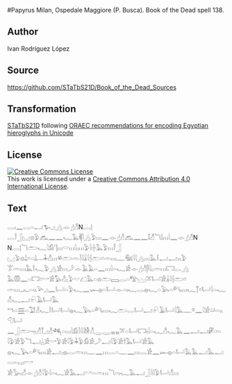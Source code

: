 #Papyrus Milan, Ospedale Maggiore (P. Busca). Book of the Dead spell 138.

## Author 

Ivan Rodríguez López

## Source 

https://github.com/STaTbS21D/Book_of_the_Dead_Sources

## Transformation 

[STaTbS21D](https://statbs21d.github.io/) following [ORAEC recommendations for encoding Egyptian hieroglyphs in Unicode](https://github.com/oraec/recommendations-encoding-hieroglyphs)

## License 

<a rel="license" href="http://creativecommons.org/licenses/by/4.0/"><img alt="Creative Commons License" style="border-width:0" src="https://i.creativecommons.org/l/by/4.0/88x31.png" /></a><br />This work is licensed under a <a rel="license" href="http://creativecommons.org/licenses/by/4.0/">Creative Commons Attribution 4.0 International License</a>.

## Text 

<hiero><rubrum>𓂋𓏤𓈖𓂋𓏏𓂝𓅧𓈎𓂻</rubrum>𓁹𓊨𓀭N𓐙𓊤<br>
<rubrum>𓂋𓍋𓃀𓈋𓊖𓅱𓃹𓈖𓈖𓆑𓅓𓌞𓋴𓂻𓅱𓏥𓈖</rubrum>𓁹𓊨𓀭𓃹𓈖𓈖𓄤𓀭<rubrum>𓆓𓌃𓏥𓇋𓈖</rubrum>𓁹𓊨𓀭N<br>
N𓐙𓊤<rubrum>𓆓𓂧𓆑𓇋𓀁</rubrum>𓊹𓏥𓎟𓏥𓇋𓊪𓏥𓅱𓇋𓏶𓅓𓅱𓏥𓍋𓃀<br>
𓈋𓅱𓊖𓍑𓏌𓏏𓍑𓐖𓇓𓀭𓏥𓋬𓂧𓏛𓍘𓇋𓏇𓇋𓐪𓂧𓏌𓏛𓏥𓊃𓅕𓇋𓇋𓂻𓏥𓅓𓎛𓂝𓂝𓏭𓅱<br>
𓀠𓏛𓏥𓅓𓍙𓆑𓅱𓂻𓀀𓏥𓌳𓁹𓄿𓄿𓏏𓈖𓏥𓇋𓏏𓆑𓀀𓁹𓊨𓀭𓋴𓇋𓊪𓏛𓏥𓉐𓂋𓂻<br>
𓅓𓏃𓈖𓏏𓉐𓏌𓎡𓀀𓅃𓀭𓊪𓅱𓎟𓆎𓅓𓏏𓊖𓂧𓈙𓂋𓏏𓅟𓈉𓎁𓂡𓀀𓏇𓇋𓐪𓂧𓏌<br>
𓏛𓏥𓂜𓏏𓏭𓅪𓈎𓈖𓂡𓏏𓅱𓆑𓈖𓆱𓐍𓏏𓂡𓁹𓏏𓏤𓆑𓂋𓐍𓆑𓏏𓅂𓏏𓀐𓏥𓆑𓐩𓏌𓂡𓇋𓏏𓆑𓀭𓆑𓂝𓍯𓄿𓂡𓅓<br>
𓎔𓏏𓈗𓏏𓅑𓁐𓆑𓎛𓂡𓂡𓐍𓆑𓅂𓏏𓀐𓏥𓆑𓂧𓂋𓂡𓂝𓍯𓄿𓂡𓇋𓅓𓊃𓎼𓈖𓇋𓀀𓄖𓏏𓏭𓄇𓂡<br>
𓈖𓃀𓂧𓁸𓀭𓋾𓈎𓀭𓆈𓏏𓏥𓇋𓀁𓍘𓇋𓇋𓀛𓀭𓇾𓇾𓈇𓈇𓎁𓏏𓂡𓉐𓏤𓇋𓏏𓆑𓀭𓆑𓅓𓈖𓂝𓂝𓏞𓏛<br>
𓇋𓅱𓀀𓅱𓆓𓂝𓐣𓀀𓎡𓅱𓀀𓇋𓅱𓇓𓅱𓀁𓀀𓌳𓂝𓇋𓅱𓀀𓌂𓅓𓂡𓀀𓅓<br>
𓐍𓆑𓅂𓏏𓀐𓏥𓀀𓂝𓊪𓐍𓂋𓏛𓏥𓊃𓈖𓏥𓂋𓏏𓊃𓈖𓏥𓂋𓀀𓈖𓆱𓐍𓏏𓂡𓅓𓅓𓂝𓅓𓂝𓏏𓏛𓏥𓏌𓎡<br>
𓀀𓅭𓏤𓀭𓁹𓊨𓀭𓇋𓅱𓇋𓏏𓆑𓀀𓅓𓂝𓎡𓏏𓏛𓏥𓆓𓏏𓏤𓆑𓅓𓂝𓃀𓇋𓇋𓅱𓂡𓀭𓏥<br></hiero>